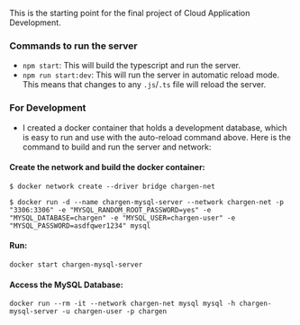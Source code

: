 This is the starting point for the final project of Cloud Application Development.

### Commands to run the server

* `npm start`: This will build the typescript and run the server.
* `npm run start:dev`: This will run the server in automatic reload mode. This means that changes to any `.js`/`.ts` file will reload the server.

### For Development

* I created a docker container that holds a development database, which is easy to run and use with the auto-reload command above. Here is the command to build and run the server and network:

#### Create the network and build the docker container:
```
$ docker network create --driver bridge chargen-net

$ docker run -d --name chargen-mysql-server --network chargen-net -p "3306:3306" -e "MYSQL_RANDOM_ROOT_PASSWORD=yes" -e "MYSQL_DATABASE=chargen" -e "MYSQL_USER=chargen-user" -e "MYSQL_PASSWORD=asdfqwer1234" mysql

```
#### Run:
```
docker start chargen-mysql-server
```
#### Access the MySQL Database:
```
docker run --rm -it --network chargen-net mysql mysql -h chargen-mysql-server -u chargen-user -p chargen
```